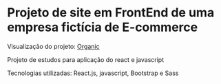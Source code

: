 # Projeto de site em FrontEnd de uma empresa fictícia de E-commerce

Visualização do projeto: [Organic](https://profparedes-organic.netlify.app/)

Projeto de estudos para aplicação do react e javascript

Tecnologias utilizadas: React.js, javascript, Bootstrap e Sass
